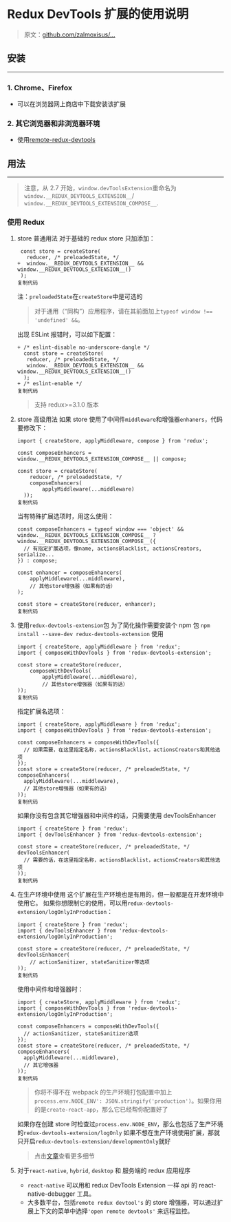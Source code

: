 # Redux DevTools 扩展的使用说明

> 原文：[github.com/zalmoxisus/…](https://github.com/zalmoxisus/redux-devtools-extension#usage)

## 安装

---

### 1. Chrome、Firefox

- 可以在浏览器网上商店中下载安装该扩展

### 2. 其它浏览器和非浏览器环境

- 使用[remote-redux-devtools](https://github.com/zalmoxisus/remote-redux-devtools)

## 用法

---

> 注意，从 2.7 开始，`window.devToolsExtension`重命名为`window.__REDUX_DEVTOOLS_EXTENSION__`/ `window.__REDUX_DEVTOOLS_EXTENSION_COMPOSE__`.

### 使用 Redux

1. store 普通用法 对于基础的 redux store 只加添加：

   ```
    const store = createStore(
      reducer, /* preloadedState, */
   +  window.__REDUX_DEVTOOLS_EXTENSION__ && window.__REDUX_DEVTOOLS_EXTENSION__()
    );
   复制代码
   ```

   注：`preloadedState`在`createStore`中是可选的

   > 对于通用（“同构”）应用程序，请在其前面加上`typeof window !== 'undefined' &&`。

   出现 ESLint 报错时，可以如下配置：

   ```
   + /* eslint-disable no-underscore-dangle */
     const store = createStore(
      reducer, /* preloadedState, */
      window.__REDUX_DEVTOOLS_EXTENSION__ && window.__REDUX_DEVTOOLS_EXTENSION__()
     );
   + /* eslint-enable */
   复制代码
   ```

   > 支持 redux>=3.1.0 版本

2. store 高级用法 如果 store 使用了中间件`middleware`和增强器`enhaners`，代码要修改下：

   ```
   import { createStore, applyMiddleware, compose } from 'redux';

   const composeEnhancers = window.__REDUX_DEVTOOLS_EXTENSION_COMPOSE__ || compose;

   const store = createStore(
       reducer, /* preloadedState, */
       composeEnhancers(
           applyMiddleware(...middleware)
     ));
   复制代码
   ```

   当有特殊扩展选项时，用这么使用：

   ```
   const composeEnhancers = typeof window === 'object' && window.__REDUX_DEVTOOLS_EXTENSION_COMPOSE__ ?
   window.__REDUX_DEVTOOLS_EXTENSION_COMPOSE__({
     // 有指定扩展选项，像name, actionsBlacklist, actionsCreators, serialize...
   }) : compose;

   const enhancer = composeEnhancers(
       applyMiddleware(...middleware),
       // 其他store增强器（如果有的话）
   );

   const store = createStore(reducer, enhancer);
   复制代码
   ```

3. 使用`redux-devtools-extension`包 为了简化操作需要安装个 npm 包 `npm install --save-dev redux-devtools-extension` 使用

   ```
   import { createStore, applyMiddleware } from 'redux';
   import { composeWithDevTools } from 'redux-devtools-extension';

   const store = createStore(reducer,
       composeWithDevTools(
           applyMiddleware(...middleware),
           // 其他store增强器（如果有的话）
   ));
   复制代码
   ```

   指定扩展名选项：

   ```
   import { createStore, applyMiddleware } from 'redux';
   import { composeWithDevTools } from 'redux-devtools-extension';

   const composeEnhancers = composeWithDevTools({
     // 如果需要，在这里指定名称，actionsBlacklist，actionsCreators和其他选项
   });
   const store = createStore(reducer, /* preloadedState, */ composeEnhancers(
     applyMiddleware(...middleware),
     // 其他store增强器（如果有的话）
   ));
   复制代码
   ```

   如果你没有包含其它增强器和中间件的话，只需要使用 devToolsEnhancer

   ```
   import { createStore } from 'redux';
   import { devToolsEnhancer } from 'redux-devtools-extension';

   const store = createStore(reducer, /* preloadedState, */ devToolsEnhancer(
     // 需要的话，在这里指定名称，actionsBlacklist，actionsCreators和其他选项
   ));
   复制代码
   ```

4. 在生产环境中使用 这个扩展在生产环境也是有用的，但一般都是在开发环境中使用它。 如果你想限制它的使用，可以用`redux-devtools-extension/logOnlyInProduction`：

   ```
   import { createStore } from 'redux';
   import { devToolsEnhancer } from 'redux-devtools-extension/logOnlyInProduction';

   const store = createStore(reducer, /* preloadedState, */         devToolsEnhancer(
       // actionSanitizer, stateSanitizer等选项
   ));
   复制代码
   ```

   使用中间件和增强器时：

   ```
   import { createStore, applyMiddleware } from 'redux';
   import { composeWithDevTools } from 'redux-devtools-extension/logOnlyInProduction';

   const composeEnhancers = composeWithDevTools({
     // actionSanitizer, stateSanitizer选项
   });
   const store = createStore(reducer, /* preloadedState, */ composeEnhancers(
     applyMiddleware(...middleware),
     // 其它增强器
   ));
   复制代码
   ```

   > 你将不得不在 webpack 的生产环境打包配置中加上`process.env.NODE_ENV': JSON.stringify('production')`。如果你用的是`create-react-app`，那么它已经帮你配置好了

   如果你在创建 store 时检查过`process.env.NODE_ENV`，那么也包括了生产环境的`redux-devtools-extension/logOnly` 如果不想在生产环境使用扩展，那就只开启`redux-devtools-extension/developmentOnly`就好

   > 点击[文章](https://medium.com/@zalmoxis/using-redux-devtools-in-production-4c5b56c5600f)查看更多细节

5. 对于`react-native`, `hybrid`, `desktop` 和 服务端的 redux 应用程序

   - `react-native` 可以用和 redux DevTools Extension 一样 api 的 react-native-debugger 工具。
   - 大多数平台，包括`remote redux devtool's` 的 store 增强器，可以通过扩展上下文的菜单中选择`'open remote devtools'` 来远程监控。
